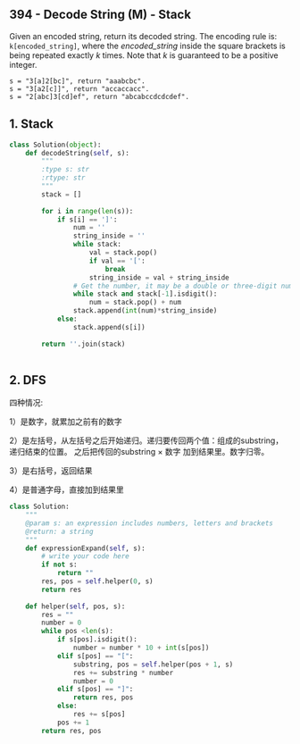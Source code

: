 ## 394 - Decode String (M) - Stack

Given an encoded string, return its decoded string. The encoding rule is: `k[encoded_string]`, where the *encoded_string* inside the square brackets is being repeated exactly *k* times. Note that *k* is guaranteed to be a positive integer.

```
s = "3[a]2[bc]", return "aaabcbc".
s = "3[a2[c]]", return "accaccacc".
s = "2[abc]3[cd]ef", return "abcabccdcdcdef".
```

## 1. Stack

```python
class Solution(object):
    def decodeString(self, s):
        """
        :type s: str
        :rtype: str
        """
        stack = []
        
        for i in range(len(s)):
            if s[i] == ']':
                num = ''
                string_inside = ''
                while stack:
                    val = stack.pop()
                    if val == '[':
                        break
                    string_inside = val + string_inside
                # Get the number, it may be a double or three-digit number, so we need while loop
                while stack and stack[-1].isdigit():
                    num = stack.pop() + num
                stack.append(int(num)*string_inside)
            else:
                stack.append(s[i])
        
        return ''.join(stack)
                
```



## 2. DFS

四种情况:

1）是数字，就累加之前有的数字 

2）是左括号，从左括号之后开始递归。递归要传回两个值：组成的substring，递归结束的位置。 之后把传回的substring × 数字 加到结果里。数字归零。

 3）是右括号，返回结果 

4）是普通字母，直接加到结果里 

```python
class Solution:
    """
    @param s: an expression includes numbers, letters and brackets
    @return: a string
    """
    def expressionExpand(self, s):
        # write your code here
        if not s:
            return ""
        res, pos = self.helper(0, s)
        return res
        
    def helper(self, pos, s):
        res = ""
        number = 0
        while pos <len(s):
            if s[pos].isdigit():
                number = number * 10 + int(s[pos])
            elif s[pos] == "[":
                substring, pos = self.helper(pos + 1, s)
                res += substring * number
                number = 0
            elif s[pos] == "]":
                return res, pos
            else:
                res += s[pos]
            pos += 1
        return res, pos
```

